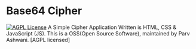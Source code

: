 # Base64 Cipher
[![AGPL License](https://img.shields.io/badge/license-AGPL-blue.svg)](http://www.gnu.org/licenses/agpl-3.0)
A Simple Cipher Application Written is HTML, CSS &amp; JavaScript (JS). This is a OSS(Open Source Software), maintained by Parv Ashwani. [AGPL licensed]
